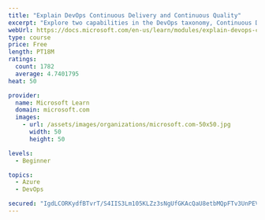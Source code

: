 ```yaml
---
title: "Explain DevOps Continuous Delivery and Continuous Quality"
excerpt: "Explore two capabilities in the DevOps taxonomy, Continuous Delivery and Continuous Quality."
webUrl: https://docs.microsoft.com/en-us/learn/modules/explain-devops-continous-delivery-quality/
type: course
price: Free
length: PT18M
ratings:
  count: 1782
  average: 4.7401795
heat: 50

provider:
  name: Microsoft Learn
  domain: microsoft.com
  images:
    - url: /assets/images/organizations/microsoft.com-50x50.jpg
      width: 50
      height: 50

levels:
  - Beginner

topics:
  - Azure
  - DevOps

secured: "IgdLCORKydfBTvrT/S4IIS3Lm105KLZz3sNgUfGKAcQaU8etbMQpFTv3UnPEVje5guuEdqB5zT7DQkVNQ4fSgJapCOebe4fKV7LFl1svuoFjzFOK0oe+nZFUJ5kBtU7zuENG60CZtg8wwVnLuznN8pqO7fPwJEhmn+lk/KaMU2D59xePit7e337KqAmEgVbEqgpHotDN+wZ+kN1fERkYsMBzpB9vm9k3rXC/arF0jFNyQa6lHu5Wtm4otcvIjGWxdOs+dPaXN0fzShZV3D2gAhDVSL8fuGubyeNfzVgvp7cuT8oDn6fLu6alCOLY0f7rNAcRKjF+HkgkwVk3DkFakGXQVB3CS0a0KG9hCw2I9XMOG6XzTNW6H3ev9wVFYEaAfoOgl3LKTcwn81jUd8Rhfv/kRmtX+xkM2kA6YOcR9Jw=;kDaUXZ1o5TMslWfUI1H9AQ=="
---
```


